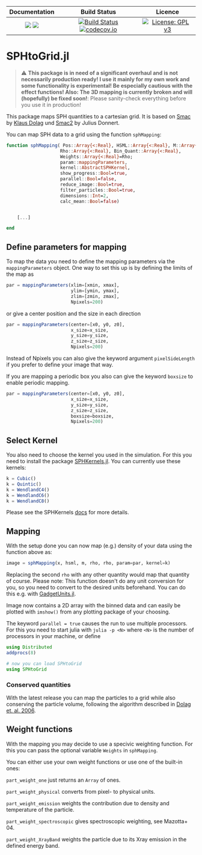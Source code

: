 | **Documentation**                                                 | **Build Status**                                                                                | **Licence**                                                                                |
|:-----------------------------------------------------------------:|:-----------------------------------------------------------------------------------------------:| :-----------------------------------------------------------------------------------------------:|
[![](https://img.shields.io/badge/docs-stable-blue.svg)](https://LudwigBoess.github.io/SPHtoGrid.jl/stable) [![](https://img.shields.io/badge/docs-dev-blue.svg)](https://LudwigBoess.github.io/SPHtoGrid.jl/dev) | [![Build Status](https://github.com/LudwigBoess/SPHtoGrid.jl/workflows/Run%20CI%20on%20master/badge.svg)](https://travis-ci.org/LudwigBoess/SPHtoGrid.jl) [![codecov.io](https://codecov.io/gh/LudwigBoess/SPHtoGrid.jl/coverage.svg?branch=master)](https://codecov.io/gh/LudwigBoess/SPHtoGrid.jl?branch=master) |  [![License: GPL v3](https://img.shields.io/badge/License-GPLv3-blue.svg)](LICENSE.md) |

# SPHtoGrid.jl

> :warning: **This package is in need of a significant overhaul and is not necessarily production ready! I use it mainly for my own work and some functionality is experimental! Be especially cautious with the effect functions! Also: The 3D mapping is currently broken and will (hopefully) be fixed soon!**: Please sanity-check everything before you use it in production!

This package maps SPH quantities to a cartesian grid. It is based on [Smac](https://ui.adsabs.harvard.edu/abs/2005MNRAS.363...29D/abstract) by [Klaus Dolag](https://www.usm.uni-muenchen.de/~dolag/) und [Smac2](https://github.com/jdonnert/Smac2) by Julius Donnert.


You can map SPH data to a grid using the function `sphMapping`:

```julia
function sphMapping( Pos::Array{<:Real}, HSML::Array{<:Real}, M::Array{<:Real}, 
                    Rho::Array{<:Real}, Bin_Quant::Array{<:Real}, 
                    Weights::Array{<:Real}=Rho;
                    param::mappingParameters,
                    kernel::AbstractSPHKernel,
                    show_progress::Bool=true,
                    parallel::Bool=false,
                    reduce_image::Bool=true,
                    filter_particles::Bool=true,
                    dimensions::Int=2,
                    calc_mean::Bool=false)


    [...]

end
```

## Define parameters for mapping

To map the data you need to define the mapping parameters via the `mappingParameters` object.
One way to set this up is by defining the limits of the map as

```julia
par = mappingParameters(xlim=[xmin, xmax],
                        ylim=[ymin, ymax],
                        zlim=[zmin, zmax],
                        Npixels=200)
```

or give a center position and the size in each direction

```julia
par = mappingParameters(center=[x0, y0, z0], 
                        x_size=x_size, 
                        y_size=y_size,
                        z_size=z_size,
                        Npixels=200)
```

Instead of Npixels you can also give the keyword argument `pixelSideLength` if you prefer to define your image that way.

If you are mapping a periodic box you also can give the keyword `boxsize` to enable periodic mapping.

```julia
par = mappingParameters(center=[x0, y0, z0], 
                        x_size=x_size, 
                        y_size=y_size,
                        z_size=z_size,
                        boxsize=boxsize,
                        Npixels=200)
```

## Select Kernel

You also need to choose the kernel you used in the simulation. For this you need to install the package [SPHKernels.jl](https://github.com/LudwigBoess/SPHKernels.jl). You can currently use these kernels:

```julia
k = Cubic()
k = Quintic()
k = WendlandC4()
k = WendlandC6()
k = WendlandC8()
```

Please see the SPHKernels [docs](https://ludwigboess.github.io/SPHKernels.jl/stable/) for more details.

## Mapping

With the setup done you can now map (e.g.) density of your data using the function above as:

```julia
image = sphMapping(x, hsml, m, rho, rho, param=par, kernel=k)
```

Replacing the second `rho` with any other quantity would map that quantity of course.
Please note: This function doesn't do any unit conversion for you, so you need to convert to the desired units beforehand. You can do this e.g. with [GadgetUnits.jl](https://github.com/LudwigBoess/GadgetUnits.jl).

Image now contains a 2D array with the binned data and can easily be plotted with `imshow()` from any plotting package of your choosing.

The keyword `parallel = true` causes the run to use multiple processors. For this you need to start julia with `julia -p <N>` where `<N>` is the number of processors in your machine, or define

```julia
using Distributed
addprocs(8)

# now you can load SPHtoGrid
using SPHtoGrid
```

### Conserved quantities

With the latest release you can map the particles to a grid while also conserving the particle volume, following the algorithm described in [Dolag et. al. 2006](https://ui.adsabs.harvard.edu/link_gateway/2005MNRAS.363...29D/doi:10.1111/j.1365-2966.2005.09452.x).

## Weight functions

With the mapping you may decide to use a specivic weighting function. For this you can pass the optional variable `Weights` in `sphMapping`.

You can either use your own weight functions or use one of the built-in ones:

`part_weight_one` just returns an `Array` of ones.

`part_weight_physical` converts from pixel- to physical units.

`part_weight_emission` weights the contribution due to density and temperature of the particle.

`part_weight_spectroscopic` gives spectroscopic weighting, see Mazotta+ 04.

`part_weight_XrayBand` weights the particle due to its Xray emission in the defined energy band.
